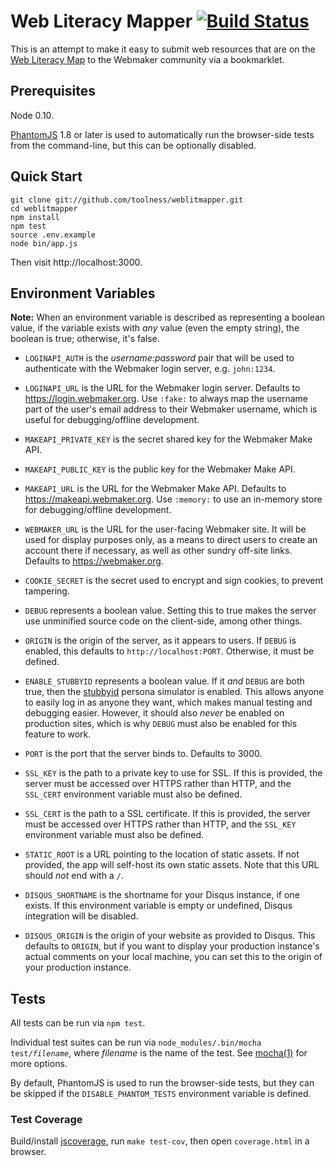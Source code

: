 # Web Literacy Mapper [![Build Status](https://secure.travis-ci.org/toolness/weblitmapper.png?branch=master)](http://travis-ci.org/toolness/weblitmapper)

This is an attempt to make it easy to submit web resources that
are on the [Web Literacy Map](https://webmaker.org/standard)
to the Webmaker community via a bookmarklet.

## Prerequisites

Node 0.10.

[PhantomJS][] 1.8 or later is used to automatically run the
browser-side tests from the command-line, but this can be optionally
disabled.

## Quick Start

```
git clone git://github.com/toolness/weblitmapper.git
cd weblitmapper
npm install
npm test
source .env.example
node bin/app.js
```

Then visit http://localhost:3000.

## Environment Variables

**Note:** When an environment variable is described as representing a
boolean value, if the variable exists with *any* value (even the empty
string), the boolean is true; otherwise, it's false.

* `LOGINAPI_AUTH` is the *username:password* pair that will be
  used to authenticate with the Webmaker login server, e.g.
  `john:1234`.

* `LOGINAPI_URL` is the URL for the Webmaker login server.
  Defaults to https://login.webmaker.org. Use `:fake:` to always map
  the username part of the user's email address to their Webmaker username,
  which is useful for debugging/offline development.

* `MAKEAPI_PRIVATE_KEY` is the secret shared key for the Webmaker Make API.

* `MAKEAPI_PUBLIC_KEY` is the public key for the Webmaker Make API.

* `MAKEAPI_URL` is the URL for the Webmaker Make API. Defaults
  to https://makeapi.webmaker.org. Use `:memory:` to use an in-memory
  store for debugging/offline development.

* `WEBMAKER_URL` is the URL for the user-facing Webmaker site. It will
  be used for display purposes only, as a means to direct users to
  create an account there if necessary, as well as other sundry
  off-site links. Defaults to https://webmaker.org.

* `COOKIE_SECRET` is the secret used to encrypt and sign cookies,
  to prevent tampering.

* `DEBUG` represents a boolean value. Setting this to true makes the server
  use unminified source code on the client-side, among other things.

* `ORIGIN` is the origin of the server, as it appears
  to users. If `DEBUG` is enabled, this defaults to
  `http://localhost:PORT`. Otherwise, it must be defined.

* `ENABLE_STUBBYID` represents a boolean value. If it *and* `DEBUG` are
  both true, then the [stubbyid][] persona simulator is enabled. This allows
  anyone to easily log in as anyone they want, which makes manual testing
  and debugging easier. However, it should also *never* be enabled on
  production sites, which is why `DEBUG` must also be enabled for this
  feature to work.

* `PORT` is the port that the server binds to. Defaults to 3000.

* `SSL_KEY` is the path to a private key to use for SSL. If this
  is provided, the server must be accessed over HTTPS rather
  than HTTP, and the `SSL_CERT` environment variable must also
  be defined.

* `SSL_CERT` is the path to a SSL certificate. If this
  is provided, the server must be accessed over HTTPS rather
  than HTTP, and the `SSL_KEY` environment variable must also
  be defined.

* `STATIC_ROOT` is a URL pointing to the location of static assets. If
  not provided, the app will self-host its own static assets. Note that
  this URL should *not* end with a `/`.

* `DISQUS_SHORTNAME` is the shortname for your Disqus instance, if one
  exists. If this environment variable is empty or undefined, Disqus
  integration will be disabled.

* `DISQUS_ORIGIN` is the origin of your website as provided to Disqus.
  This defaults to `ORIGIN`, but if you want to display your
  production instance's actual comments on your local machine, you
  can set this to the origin of your production instance.

## Tests

All tests can be run via `npm test`.

Individual test suites can be run via
<code>node_modules/.bin/mocha test/<em>filename</em></code>, where
*filename* is the name of the test. See [mocha(1)][] for more options.

By default, PhantomJS is used to run the browser-side tests, but they
can be skipped if the `DISABLE_PHANTOM_TESTS` environment variable is
defined.

### Test Coverage

Build/install [jscoverage][], run `make test-cov`, then open
`coverage.html` in a browser.

  [PhantomJS]: http://phantomjs.org/
  [stubbyid]: http://toolness.github.io/stubbyid/
  [mocha(1)]: http://visionmedia.github.io/mocha/#usage
  [jscoverage]: https://github.com/visionmedia/node-jscoverage
